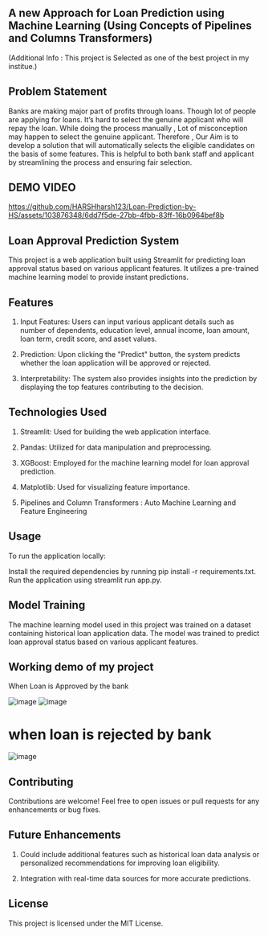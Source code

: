 ## A new Approach for Loan Prediction using Machine Learning (Using Concepts of Pipelines and Columns Transformers)

(Additional Info : This project is Selected as one of the best project in my institue.)

## Problem Statement 
Banks are making major part of profits through loans. Though lot of people are applying for loans. It’s hard to select the genuine applicant who will repay the loan. While doing the process manually , Lot of misconception may happen to select the genuine applicant. Therefore , Our Aim is to develop a solution that will automatically selects the eligible candidates on the basis of some features.  This is helpful to both bank staff and applicant by streamlining the process and ensuring fair selection.

## DEMO VIDEO 



https://github.com/HARSHharsh123/Loan-Prediction-by-HS/assets/103876348/6dd7f5de-27bb-4fbb-83ff-16b0964bef8b



## Loan Approval Prediction System
This project is a web application built using Streamlit for predicting loan approval status based on various applicant features. It utilizes a pre-trained machine learning model to provide instant predictions.

## Features
1. Input Features: Users can input various applicant details such as number of dependents, education level, annual income, loan amount, loan term, credit score, and asset values.

2. Prediction: Upon clicking the "Predict" button, the system predicts whether the loan application will be approved or rejected.

3. Interpretability: The system also provides insights into the prediction by displaying the top features contributing to the decision.

## Technologies Used

1. Streamlit: Used for building the web application interface.
   
2. Pandas: Utilized for data manipulation and preprocessing.
   
3. XGBoost: Employed for the machine learning model for loan approval prediction.
   
4. Matplotlib: Used for visualizing feature importance.
   
5. Pipelines and Column Transformers : Auto Machine Learning and Feature Engineering
   
## Usage

 To run the application locally:

Install the required dependencies by running pip install -r requirements.txt.
Run the application using streamlit run app.py.

## Model Training
The machine learning model used in this project was trained on a dataset containing historical loan application data. The model was trained to predict loan approval status based on various applicant features.

## Working demo of my project 

When Loan is Approved by the bank 

![image](https://github.com/HARSHharsh123/Loan-Prediction-by-HS/assets/103876348/6c97ac50-42f8-414b-9a0c-cbf8aa516608)
![image](https://github.com/HARSHharsh123/Loan-Prediction-by-HS/assets/103876348/d58e9577-553a-4ff4-93a9-ccbb29a5da61)


# when loan is rejected by bank 

![image](https://github.com/HARSHharsh123/Loan-Prediction-by-HS/assets/103876348/633f2f0c-35f4-4e9b-9688-7fa21c062647)



## Contributing
Contributions are welcome! Feel free to open issues or pull requests for any enhancements or bug fixes.

## Future Enhancements
1. Could include additional features such as historical loan data analysis or personalized recommendations for improving loan eligibility.
   
2. Integration with real-time data sources for more accurate predictions.

## License
This project is licensed under the MIT License.

